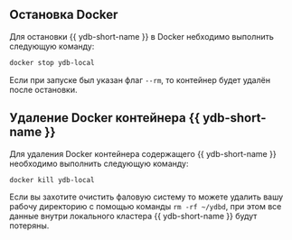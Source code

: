 ## Остановка Docker

Для остановки {{ ydb-short-name }} в Docker небходимо выполнить следующую команду:

```bash
docker stop ydb-local
```

Если при запуске был указан флаг `--rm`, то контейнер будет удалён после остановки.

## Удаление Docker контейнера {{ ydb-short-name }}

Для удаления Docker контейнера содержащего {{ ydb-short-name }} необходимо выполнить следующую команду:

```bash
docker kill ydb-local
```

Если вы захотите очистить фаловую систему то можете удалить вашу рабочу директорию с помощью команды `rm -rf ~/ydbd`, при этом все данные внутри локального кластера {{ ydb-short-name }} будут потеряны.
